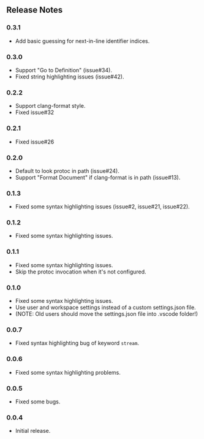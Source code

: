## Release Notes

### 0.3.1
- Add basic guessing for next-in-line identifier indices.

### 0.3.0
- Support "Go to Definition" (issue#34).
- Fixed string highlighting issues (issue#42).

### 0.2.2
- Support clang-format style.
- Fixed issue#32

### 0.2.1
- Fixed issue#26

### 0.2.0
- Default to look protoc in path (issue#24).
- Support "Format Document" if clang-format is in path (issue#13).

### 0.1.3
- Fixed some syntax highlighting issues (issue#2, issue#21, issue#22).

### 0.1.2
- Fixed some syntax highlighting issues.

### 0.1.1
- Fixed some syntax highlighting issues.
- Skip the protoc invocation when it's not configured. 

### 0.1.0
- Fixed some syntax highlighting issues.
- Use user and workspace settings instead of a custom settings.json file. 
- (NOTE: Old users should move the settings.json file into .vscode folder!)

### 0.0.7
- Fixed syntax highlighting bug of keyword `stream`.

### 0.0.6
- Fixed some syntax highlighting problems.

### 0.0.5
- Fixed some bugs.

### 0.0.4
- Initial release.